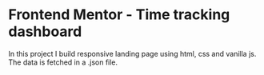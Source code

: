 # Frontend Mentor - Time tracking dashboard
In this project I build responsive landing page using html, css and vanilla js. The data is fetched in a .json file.
